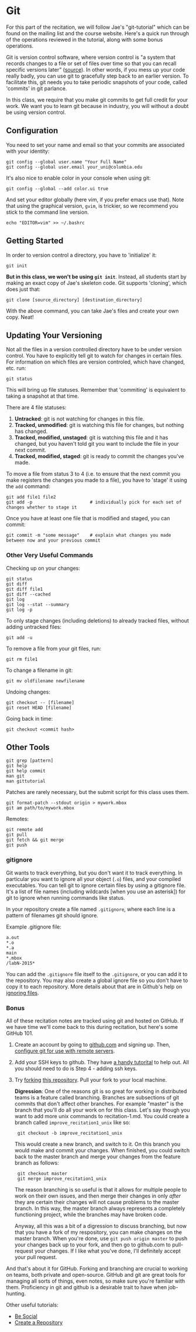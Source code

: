 # Git #

For this part of the recitation, we will follow Jae's "git-tutorial" which can
be found on the mailing list and the course website. Here's a quick run through of the
operations reviewed in the tutorial, along with some bonus operations.

Git is version control software, where version control is "a system that records
changes to a file or set of files over time so that you can recall specific versions later”
([source](http://git-scm.com/book/en/v2/Getting-Started-About-Version-Control)). 
In other words, if you mess up your code really badly, you can use git to gracefully
step back to an earlier version. To facilitate this, git needs you to take periodic 
snapshots of your code, called 'commits' in git parlance. 

In this class, we require that you make git commits to get full credit for your 
work. We want you to learn git because in industry, you will without a doubt be using 
version control.

## Configuration ##

You need to set your name and email so that your commits are associated with your identity:

    git config --global user.name "Your Full Name"
    git config --global user.email your_uni@columbia.edu
    
It's also nice to enable color in your console when using git:

    git config --global --add color.ui true

And set your editor globally (here vim, if you prefer emacs use that). Note that
using the graphical version, `gvim`, is trickier, so we recommend you stick
to the command line version.

    echo "EDITOR=vim" >> ~/.bashrc

## Getting Started ##
In order to version control a directory, you have to 'initialize' it:

    git init

 **But in this class, we won't be using `git init`**. Instead, all students start by
 making an exact copy of Jae's skeleton code. Git supports 'cloning', which does just 
 that:

    git clone [source_directory] [destination_directory]

With the above command, you can take Jae's files and create your own copy. Neat!

## Updating Your Versioning ##
Not all the files in a version controlled directory have to be under version control.
You have to explicitly tell git to watch for changes in certain files. For information
on which files are version controled, which have changed, etc. run:

    git status

This will bring up file statuses. Remember that 'commiting' is equivalent to taking a
snapshot at that time.

There are 4 file statuses:

1. **Untracked**: git is not watching for changes in this file.
2. **Tracked, unmodified**:  git is watching this file for changes, but nothing has changed.
3. **Tracked, modified, unstaged**: git is watching this file and it has changed, but you haven't told git you want to include the file in your next commit.
4. **Tracked, modified, staged**: git is ready to commit the changes you've made.

To move a file from status 3 to 4 (i.e. to ensure that the next commit you make registers 
the changes you made to a file), you have to 'stage' it using the `add` command:
    
    git add file1 file2
    git add -p                      # individually pick for each set of changes whether to stage it
    
Once you have at least one file that is modified and staged, you can commit: 

    git commit -m "some message"    # explain what changes you made between now and your previous commit

### Other Very Useful Commands ###

Checking up on your changes:

    git status
    git diff
    git diff file1
    git diff --cached
    git log
    git log --stat --summary
    git log -p

To only stage changes (including deletions) to already tracked files, without adding untracked files:
    
    git add -u

To remove a file from your git files, run:

    git rm file1
    
To change a filename in git: 

    git mv oldfilename newfilename

Undoing changes:

    git checkout -- [filename]
    git reset HEAD [filename]

Going back in time:

    git checkout <commit hash>

## Other Tools ##

    git grep [pattern]
    git help
    git help commit
    man git
    man gittutorial

Patches are rarely necessary, but the submit script for this class uses them.

    git format-patch --stdout origin > mywork.mbox
    git am path/to/mywork.mbox

Remotes:

    git remote add
    git pull
    git fetch && git merge
    git push

### gitignore ###
Git wants to track everything, but you don't want it to track everything. In
particular you want to ignore all your object (`.o`) files, and your compiled
executables. You can tell git to ignore certain files by using a gitignore file.
It's a list of file names (including wildcards [when you use an asterisk]) 
for git to ignore when running commands like status.

In your repository create a file named `.gitignore`, where each line is a
pattern of filenames git should ignore. 

Example .gitignore file:

    a.out
    *.o
    *.a
    main
    *.mbox
    /labN-2015*

You can add the `.gitignore` file itself to the `.gitignore`, or you can add it
to the repository. You may also create a global ignore file so you don't have to
copy it to each repository. More details about that are in Github's help on
[ignoring files](https://help.github.com/articles/ignoring-files).


### Bonus ###

All of these recitation notes are tracked using git and hosted on GitHub. If we
have time we'll come back to this during recitation, but here's some GitHub 101.

1. Create an account by going to [github.com](http://github.com) and signing up.
Then, [configure git for use with remote
servers](https://help.github.com/articles/set-up-git).

2. Add your SSH keys to github. They have [a handy
tutorital](https://help.github.com/articles/generating-ssh-keys) to help out.
All you should need to do is Step 4 - adding ssh keys.

3. Try [forking](https://help.github.com/articles/fork-a-repo) [this
repository](https://github.com/adamreis/recitations). Pull your fork to
your local machine.

    **Digression**: One of the reasons git is so great for working
in distributed teams is a feature called branching. Branches are subsections of git
commits that don't affect other branches. For example "master" is the branch
that you'll do all your work on for this class. Let's say though you want to
add more unix commands to recitation-1.md. You could create a branch called
`improve_recitation1_unix` like so:

        git checkout -b improve_recitation1_unix

    This would create a new branch, and switch to it. On this branch you would make
and commit your changes. When finished, you could switch back to the master
branch and merge your changes from the feature branch as follows:

        git checkout master
        git merge improve_recitation1_unix

    The reason branching is so useful is that it allows for multiple people to work
on their own issues, and then merge their changes in only *after* they are
certain their changes will not cause problems to the master branch. In this way,
the master branch always represents a completely functioning project, while the
branches may have broken code.

    Anyway, all this was a bit of a digression to discuss branching, but now that
you have a fork of my respository, you can make changes on the master branch.
When you're done, use `git push origin master` to push your changes back up to
your fork, and then go to github.com to pull-request your changes. If I like
what you've done, I'll definitely accept your pull request.

And that's about it for GitHub. Forking and branching are crucial to working on
teams, both private and open-source. GitHub and git are great tools for managing
all sorts of things, even notes, so make sure you're familiar with them.
Proficiency in git and github is a desirable trait to have when job-hunting.

Other useful tutorials:

- [Be Social](https://help.github.com/articles/be-social)
- [Create a Repository](https://help.github.com/articles/create-a-repo)

